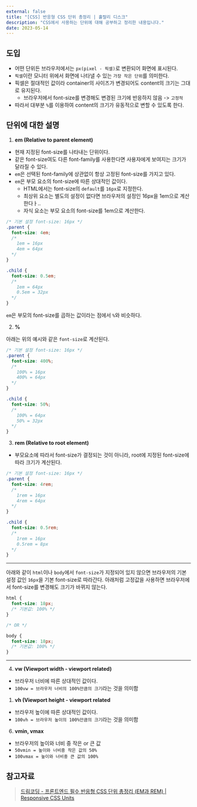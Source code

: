 ```yaml
---
external: false
title: "[CSS] 반응형 CSS 단위 총정리 | 홀랄리 디스크"
description: "CSS에서 사용하는 단위에 대해 공부하고 정리한 내용입니다."
date: 2023-05-14
---
```


## 도입

- 어떤 단위든 브라우저에서는 `px(pixel - 픽셀)`로 변환되어 화면에 표시된다.
- `픽셀`이란 모니터 위에서 화면에 나타낼 수 있는 `가장 작은 단위`를 의미한다.
- 픽셀은 절대적인 값이라 container의 사이즈가 변경되어도 content의 크기는 그대로 유지된다.
  - 브라우저에서 font-size를 변경해도 변경된 크기에 반응하지 않음 -> `고정적`
- 따라서 대부분 `%`를 이용하여 content의 크기가 유동적으로 변할 수 있도록 한다.

## 단위에 대한 설명

1. **em (Relative to parent element)**

- 현재 지정된 font-size를 나타내는 단위이다.
- 같은 font-size여도 다른 font-family를 사용한다면 사용자에게 보여지는 크기가 달라질 수 있다.
- `em`은 선택된 font-family에 상관없이 항상 고정된 font-size를 가지고 있다.
- `em`은 부모 요소의 font-size에 따른 상대적인 값이다.
  - HTML에서는 font-size의 `default`를 `16px`로 지정한다.
  - 최상위 요소는 별도의 설정이 없다면 브라우저의 설정인 16px을 1em으로 계산한다ㅏ..
  - 자식 요소는 부모 요소의 font-size를 1em으로 계산한다.

```css
/* 기본 설정 font-size: 16px */
.parent {
  font-size: 4em;
  /* 
    1em = 16px
    4em = 64px
  */
}

.child {
  font-size: 0.5em;
  /*
    1em = 64px
    0.5em = 32px
  */
}
```

`em`은 부모의 font-size를 곱하는 값이라는 점에서 `%`와 비슷하다.

2. **%**

아래는 위의 예시와 같은 `font-size`로 계산된다.

```css
/* 기본 설정 font-size: 16px */
.parent {
  font-size: 400%;
  /* 
    100% = 16px
    400% = 64px
  */
}

.child {
  font-size: 50%;
  /*
    100% = 64px
    50% = 32px
  */
}
```

3. **rem (Relative to root element)**

- 부모요소에 따라서 font-size가 결정되는 것이 아니라, root에 지정된 font-size에 따라 크기가 계산된다.

```css
/* 기본 설정 font-size: 16px */
.parent {
  font-size: 4rem;
  /* 
    1rem = 16px 
    4rem = 64px
  */
}

.child {
  font-size: 0.5rem;
  /* 
    1rem = 16px 
    0.5rem = 8px
  */
}
```

---

아래와 같이 `html`이나 `body`에서 `font-size`가 지정되어 있지 않으면 브라우저의 기본 설정 값인 `16px`을 기본 font-size로 따라간다. 아래처럼 고정값을 사용하면 브라우저에서 font-size를 변경해도 크기가 바뀌지 않는다.

```css
html {
  font-size: 18px;
  /* 기본값: 100% */
}

/* OR */

body {
  font-size: 18px;
  /* 기본값: 100% */
}
```

---

4. **vw (Viewport width - viewport related)**

- 브라우저 너비에 따른 상대적인 값이다.
- `100vw = 브라우저 너비의 100%만큼의 크기`라는 것을 의미함

1. **vh (Viewport height - viewport related**

- 브라우저 높이에 따른 상대적인 값이다.
- `100vh = 브라우저 높이의 100%만큼의 크기`라는 것을 의미함

6. **vmin, vmax**

- 브라우저의 높이와 너비 중 작은 or 큰 값
- `50vmin = 높이와 너비중 작은 값의 50%`
- `100vmax = 높이와 너비중 큰 값의 100%`

## 참고자료

> [드림코딩 - 프론트엔드 필수 반응형 CSS 단위 총정리 (EM과 REM) | Responsive CSS Units](https://www.inflearn.com/course/css-flex-grid-%EC%A0%9C%EB%8C%80%EB%A1%9C-%EC%9D%B5%ED%9E%88%EA%B8%B0/dashboarhttps://www.youtube.com/watch?v=7Z3t1OWOpHod)
